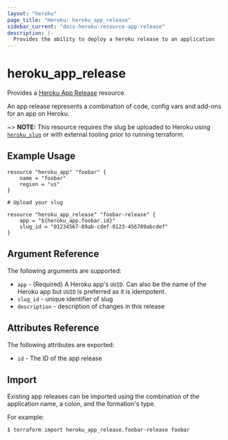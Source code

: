 ```yaml
---
layout: "heroku"
page_title: "Heroku: heroku_app_release"
sidebar_current: "docs-heroku-resource-app-release"
description: |-
  Provides the ability to deploy a heroku release to an application
---
```


# heroku\_app\_release

Provides a [Heroku App Release](https://devcenter.heroku.com/articles/platform-api-reference#release)
resource.

An app release represents a combination of code, config vars and add-ons for an app on Heroku.

~> **NOTE:** This resource requires the slug be uploaded to Heroku using [`heroku_slug`](slug.html) or with external tooling prior to running terraform.

## Example Usage
```hcl
resource "heroku_app" "foobar" {
    name = "foobar"
    region = "us"
}

# Upload your slug

resource "heroku_app_release" "foobar-release" {
    app = "${heroku_app.foobar.id}"
    slug_id = "01234567-89ab-cdef-0123-456789abcdef"
}
```

## Argument Reference

The following arguments are supported:

* `app` - (Required) A Heroku app's `UUID`. Can also be the name of the Heroku app but `UUID` is preferred as it is idempotent.
* `slug_id` - unique identifier of slug
* `description` - description of changes in this release

## Attributes Reference

The following attributes are exported:

* `id` - The ID of the app release

## Import
Existing app releases can be imported using the combination of the application name, a colon, and the formation's type.

For example:
```
$ terraform import heroku_app_release.foobar-release foobar
```
